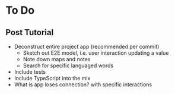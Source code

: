 # To Do

## Post Tutorial

- Deconstruct entire project app (recommended per commit)
  - Sketch out E2E model, i.e. user interaction updating a value
  - Note down maps and notes
  - Search for specific languaged words
- Include tests
- Include TypeScript into the mix
- What is app loses connection? with specific interactions
